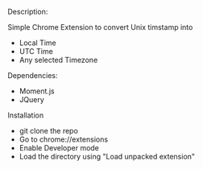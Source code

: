 Description:

Simple Chrome Extension to convert Unix timstamp into
- Local Time
- UTC Time
- Any selected Timezone

Dependencies:
- Moment.js
- JQuery

Installation
- git clone the repo
- Go to chrome://extensions
- Enable Developer mode
- Load the directory using "Load unpacked extension"